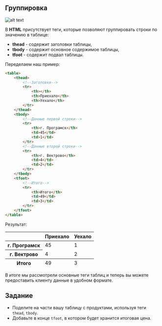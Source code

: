 ## Группировка

![alt text](https://user-images.githubusercontent.com/4215285/52657547-f699da80-2f09-11e9-9b67-7e94ea00f32d.jpeg)

В **HTML** присутствует теги, которые позволяют группировать строки по значению в таблице:
* **thead** - содержит заголовки таблицы,
* **tbody** - содержит основное содержимое таблицы,
* **tfoot** - содержит подвал таблицы.

Переделаем наш пример:

```html
<table>
    <thead>
        <!--Заголовки-->
        <tr>
            <th></th>
            <th>Приехало</th>
            <th>Уехало</th>
        </tr>
    </thead>
    <tbody>
        <!--Данные первой строки-->
        <tr>
            <th>г. Програмск</th>
            <td>45</td>
            <td>1</td>
        </tr> 
        <!--Данные второй строки-->
        <tr>
            <th>г. Вектрово</th>
            <td>4</td>
            <td>2</td>
        </tr>  
    </tbody>
    <tfoot>
        <!--Итого-->
        <tr>
            <th>Итого</th>
            <td>49</td>
            <td>3</td>
        </tr> 
    </tfoot>
</table>
```

Результат:

<div class="html">
    <table>
        <thead>
            <!--Заголовки-->
            <tr>
                <th></th>
                <th>Приехало</th>
                <th>Уехало</th>
            </tr>
        </thead>
        <tbody>
            <!--Данные первой строки-->
            <tr>
                <th>г. Програмск</th>
                <td>45</td>
                <td>1</td>
            </tr> 
            <!--Данные второй строки-->
            <tr>
                <th>г. Вектрово</th>
                <td>4</td>
                <td>2</td>
            </tr>  
        </tbody>
        <tfoot>
            <!--Итого-->
            <tr>
                <th>Итого</th>
                <td>49</td>
                <td>3</td>
            </tr> 
        </tfoot>
    </table>
</div>

В итоге мы рассмотрели основные теги таблиц и теперь вы можете предоставить клиенту данные в удобном формате.

## Задание

- Поделите на части вашу таблицу с продуктами, используя теги `thead`, `tbody`.
- Добавьте в конце `tfoot`, в котором будет хранится итоговая цена.
